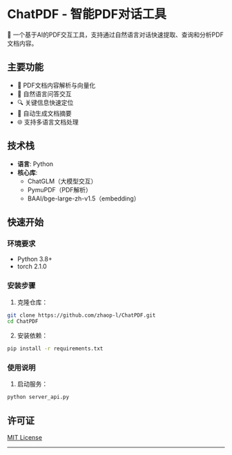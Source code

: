 # ChatPDF - 智能PDF对话工具

🤖 一个基于AI的PDF交互工具，支持通过自然语言对话快速提取、查询和分析PDF文档内容。


## 主要功能

- 📄 PDF文档内容解析与向量化
- 💬 自然语言问答交互
- 🔍 关键信息快速定位
- 📝 自动生成文档摘要
- 🌐 支持多语言文档处理

## 技术栈

- **语言**: Python
- **核心库**: 
  - ChatGLM（大模型交互）
  - PymuPDF（PDF解析）
  - BAAI/bge-large-zh-v1.5（embedding）


## 快速开始

### 环境要求
- Python 3.8+
- torch 2.1.0

### 安装步骤

1. 克隆仓库：
```bash
git clone https://github.com/zhaop-l/ChatPDF.git
cd ChatPDF
```

2. 安装依赖：
```bash
pip install -r requirements.txt
```

### 使用说明

1. 启动服务：
```bash
python server_api.py
```


## 许可证

[MIT License](LICENSE)

---